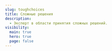 ```yaml
---
slug: toughchoices
title: Сложные решения
description:
  - Эксперт в области принятия сложных решений.
visibility:
  main: true
  hero: true
  page: false
---
```

